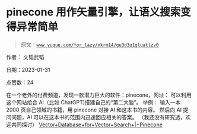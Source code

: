 # pinecone 用作矢量引擎，让语义搜索变得异常简单

> 原文：[`www.yuque.com/for_lazy/xkrm14/gu3d3u1gluatlzv0`](https://www.yuque.com/for_lazy/xkrm14/gu3d3u1gluatlzv0)



作者： 文韬武韬 

日期：2023-01-31 

点赞数：24 

在一个老外的付费频道，发现一款潜力巨大的软件：pinecone，网址： 可以利用这个网站给合 AI（比如 ChatGPT)搭建自己的“第二大脑”。 举例： 输入一本 2000 页自己领域的书籍，用 pinecone 对接 AI 和这本书的内容。 然后向 AI 提问问题，AI 可以在这本书的范围内迅速回应相关的答案。 （我还没有研究透，欢迎共同探讨） [Vector+Database+for+Vector+Search+|+Pinecone](https://www.pinecone.io/) 

